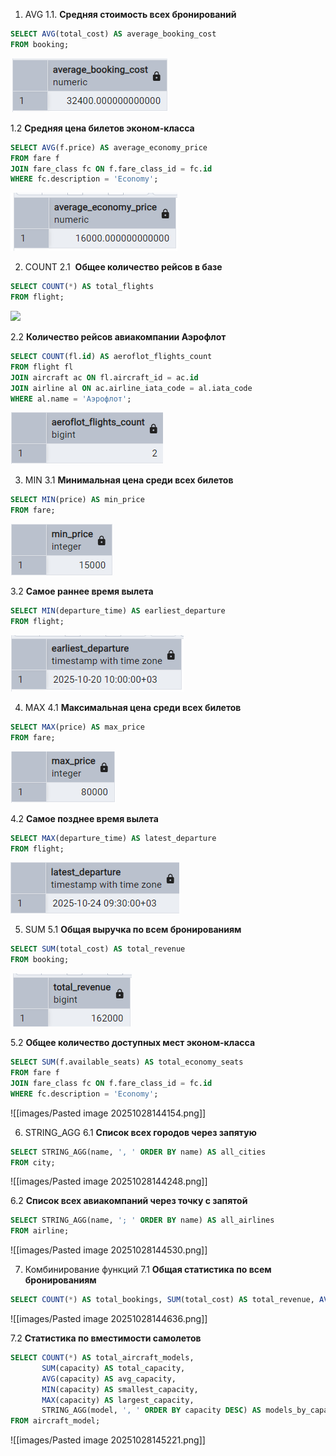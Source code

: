 1. AVG
1.1. **Средняя стоимость всех бронирований**
```sql
SELECT AVG(total_cost) AS average_booking_cost
FROM booking;
```
![](images/Pasted%20image%2020251028143016.png)

1.2 **Средняя цена билетов эконом-класса**
```sql
SELECT AVG(f.price) AS average_economy_price
FROM fare f
JOIN fare_class fc ON f.fare_class_id = fc.id
WHERE fc.description = 'Economy';
```
![](images/Pasted%20image%2020251028143057.png)

2. COUNT
2.1  **Общее количество рейсов в базе**
```sql
SELECT COUNT(*) AS total_flights
FROM flight;
```
![](mages/Pasted%20image&2020251028143418.png)

2.2 **Количество рейсов авиакомпании Аэрофлот**
```sql
SELECT COUNT(fl.id) AS aeroflot_flights_count
FROM flight fl
JOIN aircraft ac ON fl.aircraft_id = ac.id
JOIN airline al ON ac.airline_iata_code = al.iata_code
WHERE al.name = 'Аэрофлот';
```
![](images/Pasted%20image%2020251028143515.png)

3. MIN
3.1 **Минимальная цена среди всех билетов**
```sql
SELECT MIN(price) AS min_price
FROM fare;
```
![](images/Pasted%20image%2020251028143704.png)

3.2 **Самое раннее время вылета**
```sql
SELECT MIN(departure_time) AS earliest_departure
FROM flight;
```
![](images/Pasted%20image%2020251028143756.png)

4. MAX
4.1 **Максимальная цена среди всех билетов**
```sql
SELECT MAX(price) AS max_price
FROM fare;
```
![](images/Pasted%20image%2020251028143855.png)

4.2 **Самое позднее время вылета**
```sql
SELECT MAX(departure_time) AS latest_departure
FROM flight;
```
![](images/Pasted%20image%2020251028143925.png)

5. SUM
5.1 **Общая выручка по всем бронированиям**
```sql
SELECT SUM(total_cost) AS total_revenue
FROM booking;
```
![](images/Pasted%20image%2020251028144115.png)

5.2 **Общее количество доступных мест эконом-класса**
```sql
SELECT SUM(f.available_seats) AS total_economy_seats
FROM fare f
JOIN fare_class fc ON f.fare_class_id = fc.id
WHERE fc.description = 'Economy';
```
![[images/Pasted image 20251028144154.png]]

6. STRING_AGG
6.1 **Список всех городов через запятую**
```sql
SELECT STRING_AGG(name, ', ' ORDER BY name) AS all_cities
FROM city;
```
![[images/Pasted image 20251028144248.png]]

6.2 **Список всех авиакомпаний через точку с запятой**
```sql
SELECT STRING_AGG(name, '; ' ORDER BY name) AS all_airlines
FROM airline;
```
![[images/Pasted image 20251028144530.png]]

7. Комбинирование функций
7.1 **Общая статистика по всем бронированиям**
```sql
SELECT COUNT(*) AS total_bookings, SUM(total_cost) AS total_revenue, AVG(total_cost) AS average_cost, MIN(total_cost) AS min_cost, MAX(total_cost) AS max_cost FROM booking;
```
![[images/Pasted image 20251028144636.png]]

7.2 **Статистика по вместимости самолетов**
```sql
SELECT COUNT(*) AS total_aircraft_models,
       SUM(capacity) AS total_capacity,
       AVG(capacity) AS avg_capacity,
       MIN(capacity) AS smallest_capacity,
       MAX(capacity) AS largest_capacity,
       STRING_AGG(model, ', ' ORDER BY capacity DESC) AS models_by_capacity
FROM aircraft_model;
```
![[images/Pasted image 20251028145221.png]]
